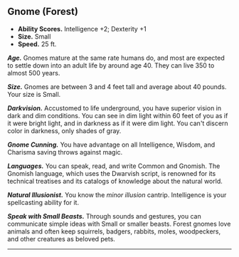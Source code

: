 ﻿## Gnome (Forest)

- **Ability Scores.** Intelligence +2; Dexterity +1
- **Size.** Small
- **Speed.** 25 ft.

***Age.*** Gnomes mature at the same rate humans do, and most are expected to settle down into an adult life by around age 40. They can live 350 to almost 500 years.

***Size.*** Gnomes are between 3 and 4 feet tall and average about 40 pounds. Your size is Small.

***Darkvision.*** Accustomed to life underground, you have superior vision in dark and dim conditions. You can see in dim light within 60 feet of you as if it were bright light, and in darkness as if it were dim light. You can't discern color in darkness, only shades of gray.

***Gnome Cunning.*** You have advantage on all Intelligence, Wisdom, and Charisma saving throws against magic.

***Languages.*** You can speak, read, and write Common and Gnomish. The Gnomish language, which uses the Dwarvish script, is renowned for its technical treatises and its catalogs of knowledge about the natural world.

***Natural Illusionist.*** You know the *minor illusion* cantrip. Intelligence is your spellcasting ability for it.

***Speak with Small Beasts.*** Through sounds and gestures, you can communicate simple ideas with Small or smaller beasts. Forest gnomes love animals and often keep squirrels, badgers, rabbits, moles, woodpeckers, and other creatures as beloved pets.

---



